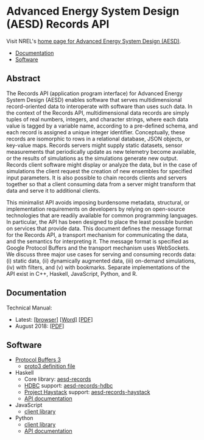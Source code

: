 Advanced Energy System Design (AESD) Records API
================================================


Visit NREL's [home page for Advanced Energy System Design (AESD)](https://www.nrel.gov/technical-assistance/advanced-energy-systems-design.html).

*   [Documentation](#documentation)
*   [Software](#software)


Abstract
--------

The Records API (application program interface) for Advanced Energy System Design (AESD) enables software that serves multidimensional record-oriented data to interoperate with software than uses such data. In the context of the Records API, multidimensional data records are simply tuples of real numbers, integers, and character strings, where each data value is tagged by a variable name, according to a pre-defined schema, and each record is assigned a unique integer identifier. Conceptually, these records are isomorphic to rows in a relational database, JSON objects, or key-value maps. Records servers might supply static datasets, sensor measurements that periodically update as new telemetry become available, or the results of simulations as the simulations generate new output. Records client software might display or analyze the data, but in the case of simulations the client request the creation of new ensembles for specified input parameters. It is also possible to chain records clients and servers together so that a client consuming data from a server might transform that data and serve it to additional clients.

This minimalist API avoids imposing burdensome metadata, structural, or implementation requirements on developers by relying on open-source technologies that are readily available for common programming languages. In particular, the API has been designed to place the least possible burden on services that provide data. This document defines the message format for the Records API, a transport mechanism for communicating the data, and the semantics for interpreting it. The message format is specified as Google Protocol Buffers and the transport mechanism uses WebSockets.  We discuss three major use cases for serving and consuming records data: (i) static data, (ii) dynamically augmented data, (iii) on-demand simulations, (iv) with filters, and (v) with bookmarks.  Separate implementations of the API exist in C++, Haskell, JavaScript, Python, and R.

Documentation
-------------

Technical Manual:
*   Latest: [[browser]](https://nrel.github.io/AESD/aesd-manual.html) [[Word]](https://nrel.github.io/AESD/aesd-manual.docx) [[PDF]](https://nrel.github.io/AESD/aesd-manual.pdf)
*   August 2018: [[PDF]](https://www.nrel.gov/docs/fy2018osti/68924.pdf)


Software
--------

*   [Protocol Buffers 3](https://developers.google.com/protocol-buffers/docs/proto3)
    *   [proto3 definition file](doc-src/aesd_records_4.proto)
*   Haskell
    *   Core library: [aesd-records](libs/Haskell/records/)
    *   [HDBC](http://hackage.haskell.org/package/HDBC) support: [aesd-records-hdbc](libs/Haskell/records-hdbc/)
    *   [Project Haystack](https://project-haystack.org/) support: [aesd-records-haystack](libs/Haskell/records-haystack/)
    *   [API documentation](https://github.com/NREL/AESD/docs/haskell/index.html)
*   JavaScript
    *   [client library](libs/JavaScript/)
*   Python
    *   [client library](libs/Python/)
    *   [API documentation](https://github.com/NREL/AESD/docs/python/aesd-records.html)
